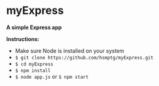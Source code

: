 # myExpress
**A simple Express app**

**Instructions:**
* Make sure Node is installed on your system
* `$ git clone https://github.com/hsmptg/myExpress.git`
* `$ cd myExpress`
* `$ npm install`
* `$ node app.js` or `$ npm start`
